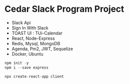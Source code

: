 # Cedar Slack Program Project
- Slack Api  
- Sign In With Slack  
- TOAST UI : TUi-Calendar  
- React, Node-Express  
- Redis, Mysql, MongoDB  
- Agenda, Pm2, JWT, Sequelize  
- Docker, Ubuntu  
```js
npm init -y
npm i --save express

npx create-react-app client
```